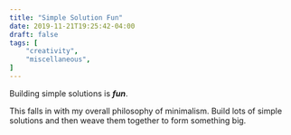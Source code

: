 ```yaml
---
title: "Simple Solution Fun"
date: 2019-11-21T19:25:42-04:00
draft: false
tags: [
	"creativity",
	"miscellaneous",
]
---
```

Building simple solutions is ***fun***.

This falls in with my overall philosophy of minimalism. Build lots of simple solutions and then weave them together to form something big.
